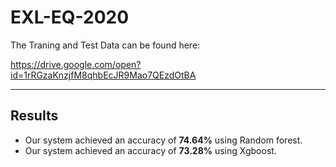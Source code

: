 # EXL-EQ-2020
The Traning and Test Data can be found here:

https://drive.google.com/open?id=1rRGzaKnzjfM8qhbEcJR9Mao7QEzdOtBA

------------------------------------------------------------------- 
## Results ##

- Our system achieved an accuracy of **74.64%** using Random forest.
- Our system achieved an accuracy of **73.28%** using Xgboost.
